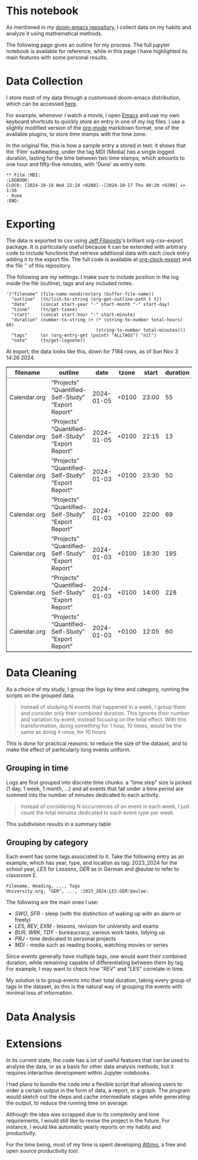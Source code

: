 # This notebook

As mentioned in my [doom-emacs repository](https://github.com/tebe-nigrelli/doomemacs-config), I collect data on my habits and analyze it using mathematical methods. 

The following page gives an outline for my process. The full jupyter notebook is available for reference, while in this page I have highlighted its main features with some personal results.

# Data Collection 

I store most of my data through a customised doom-emacs distribution, which can be accessed [here](https://github.com/tebe-nigrelli/doomemacs-config). 

For example, whenever I watch a movie, I open [Emacs](https://www.gnu.org/software/emacs/tour/) and use my own keyboard shortcuts to quickly store an entry in one of my log files. I use a slightly modified version of the [org-mode](https://orgmode.org/) markdown format, one of the available plugins, to store time stamps with the time zone. 

In the original file, this is how a sample entry a stored in text: it shows that the 'Film' subheading, under the tag MDI (Media) has a single logged duration, lasting for the time between two time stamps, which amounts to one hour and fifty-five minutes, with 'Dune' as entry note.

```
** Film :MDI:
:LOGBOOK:
CLOCK: [2024-10-16 Wed 22:24 +0200]--[2024-10-17 Thu 00:20 +0200] =>  1:56
- Dune
:END:
```

# Exporting

The data is exported to csv using [Jeff Filipovits](https://github.com/legalnonsense)'s brilliant org-csv-export package. It is particularly useful because it can be extended with arbitrary code to include functions that retrieve additional data with each clock entry adding it to the export file. The full code is available at [org-clock-export](https://github.com/legalnonsense/org-clock-export) and the file '' of this repository.

The following are my settings: I make sure to include position in the log inside the file (outline), tags and any included notes. 
```
'("filename" (file-name-nondirectory (buffer-file-name)) 
  "outline"  (tn/list-to-string (org-get-outline-path t t))
  "date"     (concat start-year "-" start-month "-" start-day)
  "tzone"    (tn/get-tzone)
  "start"    (concat start-hour ":" start-minute)
  "duration" (number-to-string (+ (* (string-to-number total-hours) 60)
                                  (string-to-number total-minutes)))
  "tags"     (or (org-entry-get (point) "ALLTAGS") "nil")
  "note"     (tn/get-lognote))
```

At export, the data looks like this, down for 7184 rows, as of Sun Nov  3 14:26 2024.

<table border="2" cellspacing="0" cellpadding="6" rules="groups" frame="hsides">

<colgroup>
<col  class="org-left" />
<col  class="org-left" />
<col  class="org-right" />
<col  class="org-right" />
<col  class="org-right" />
<col  class="org-right" />
<col  class="org-left" />
<col  class="org-left" />
</colgroup>
<thead>
<tr>
<th scope="col" class="org-left">filename</th>
<th scope="col" class="org-left">outline</th>
<th scope="col" class="org-right">date</th>
<th scope="col" class="org-right">tzone</th>
<th scope="col" class="org-right">start</th>
<th scope="col" class="org-right">duration</th>
<th scope="col" class="org-left">tags</th>
<th scope="col" class="org-left">note</th>
</tr>
</thead>
<tbody>
<tr>
<td class="org-left">Calendar.org</td>
<td class="org-left">&ldquo;Projects&rdquo; &ldquo;Quantified-Self-Study&rdquo; &ldquo;Export Report&rdquo;</td>
<td class="org-right">2024-01-05</td>
<td class="org-right">+0100</td>
<td class="org-right">23:00</td>
<td class="org-right">55</td>
<td class="org-left">:2024:PRJ:</td>
<td class="org-left">Computing matrix linear transformation</td>
</tr>
<tr>
<td class="org-left">Calendar.org</td>
<td class="org-left">&ldquo;Projects&rdquo; &ldquo;Quantified-Self-Study&rdquo; &ldquo;Export Report&rdquo;</td>
<td class="org-right">2024-01-05</td>
<td class="org-right">+0100</td>
<td class="org-right">22:15</td>
<td class="org-right">13</td>
<td class="org-left">:2024:PRJ:</td>
<td class="org-left">Simplifying code</td>
</tr>
<tr>
<td class="org-left">Calendar.org</td>
<td class="org-left">&ldquo;Projects&rdquo; &ldquo;Quantified-Self-Study&rdquo; &ldquo;Export Report&rdquo;</td>
<td class="org-right">2024-01-03</td>
<td class="org-right">+0100</td>
<td class="org-right">23:30</td>
<td class="org-right">50</td>
<td class="org-left">:2024:PRJ:</td>
<td class="org-left">Experimenting</td>
</tr>
<tr>
<td class="org-left">Calendar.org</td>
<td class="org-left">&ldquo;Projects&rdquo; &ldquo;Quantified-Self-Study&rdquo; &ldquo;Export Report&rdquo;</td>
<td class="org-right">2024-01-03</td>
<td class="org-right">+0100</td>
<td class="org-right">22:00</td>
<td class="org-right">69</td>
<td class="org-left">:2024:PRJ:</td>
<td class="org-left">R Markov Chain automated improvements</td>
</tr>
<tr>
<td class="org-left">Calendar.org</td>
<td class="org-left">&ldquo;Projects&rdquo; &ldquo;Quantified-Self-Study&rdquo; &ldquo;Export Report&rdquo;</td>
<td class="org-right">2024-01-03</td>
<td class="org-right">+0100</td>
<td class="org-right">18:30</td>
<td class="org-right">195</td>
<td class="org-left">:2024:PRJ:</td>
<td class="org-left">R Markov Chain</td>
</tr>
<tr>
<td class="org-left">Calendar.org</td>
<td class="org-left">&ldquo;Projects&rdquo; &ldquo;Quantified-Self-Study&rdquo; &ldquo;Export Report&rdquo;</td>
<td class="org-right">2024-01-03</td>
<td class="org-right">+0100</td>
<td class="org-right">14:00</td>
<td class="org-right">228</td>
<td class="org-left">:2024:PRJ:</td>
<td class="org-left">R Statistic</td>
</tr>
<tr>
<td class="org-left">Calendar.org</td>
<td class="org-left">&ldquo;Projects&rdquo; &ldquo;Quantified-Self-Study&rdquo; &ldquo;Export Report&rdquo;</td>
<td class="org-right">2024-01-03</td>
<td class="org-right">+0100</td>
<td class="org-right">12:05</td>
<td class="org-right">60</td>
<td class="org-left">:2024:PRJ:</td>
<td class="org-left">Tweaking org-clock-export</td>
</tr>
</tbody>
</table>


# Data Cleaning

As a choice of my study, I group the logs by time and category, running the scripts on the grouped data.

> Instead of studying N events that happened in a week, I group them and consider only their combined duration. This ignores their number and variation by event, instead focusing on the total effect. With this transformation, doing something for 1 hour, 10 times, would be the same as doing it once, for 10 hours

This is done for practical reasons: to reduce the size of the dataset, and to make the effect of particularly long events uniform.

## Grouping in time

Logs are first grouped into discrete time chunks: a "time step" size is picked (1 day, 1 week, 1 month, ...) and all events that fall under a time period are summed into the number of minutes dedicated to each activity. 

> Instead of considering N occurrences of an event in each week, I just count the total minutes dedicated to each event type per week. 

This subdivision results in a summary table

## Grouping by category
Each event has some tags associated to it. Take the following entry as an example, which has year, type, and location as tag: 2023_2024 for the school year, _LES_ for Lessons, _GER_ as in German and _@aulae_ to refer to classroom E.
```
Filename, Heading, ..., Tags
University.org, "GER", ..., :2023_2024:LES:GER:@aulae:
```

The following are the main ones I use:
- _SWO_, _SFR_ - sleep (with the distinction of waking up with an alarm or freely)
- _LES_, _REV_, _EXM_ - lessons, revision for university and exams
- _BUR_, _WRK_, _TDY_ - bureaucracy, various work tasks, tidying up
- _PRJ_ - time dedicated to personal projects
- _MDI_ - media such as reading books, watching movies or series

Since events generally have multiple tags, one would want their combined duration, while remaining capable of differentiating between them by tag. For example, I may want to check how "REV" and "LES" correlate in time.

My solution is to group events into their total duration, taking every group of tags in the dataset, as this is the natural way of grouping the events with minimal loss of information.

# Data Analysis

# Extensions

In its current state, the code has a lot of useful features that can be used to analyse the data, or as a basis for other data analysis methods, but it requires interactive development within Jupyter notebooks.

I had plans to bundle the code into a flexible script that allowing users to order a certain output in the form of data, a report, or a graph. The program would sketch out the steps and cache intermediate stages while generating the output, to reduce the running time on average. 

Although the idea was scrapped due to its complexity and time requirements, I would still like to revise the project in the future. For instance, I would like automatic yearly reports on my habits and productivity. 

For the time being, most of my time is spent developing [Attimo](https://github.com/quercia-dev/Attimo/), a free and open source productivity tool. 